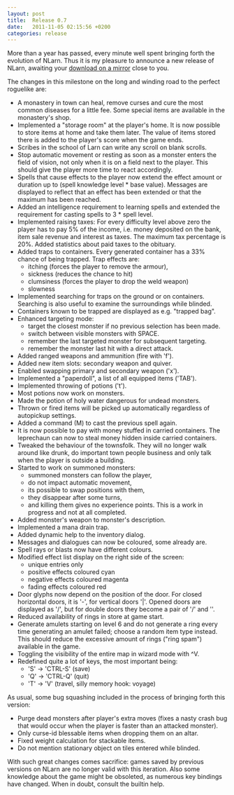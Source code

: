 ```yaml
---
layout: post
title:  Release 0.7
date:   2011-11-05 02:15:56 +0200
categories: release
---
```


More than a year has passed, every minute well spent bringing forth the evolution of NLarn. Thus it is my pleasure to announce a new release of NLarn, awaiting your [download on a mirror](http://sourceforge.net/projects/nlarn/files/nlarn/0.7/) close to you.

The changes in this milestone on the long and winding road to the perfect roguelike are:
* A monastery in town can heal, remove curses and cure the most common diseases for a little fee. Some special items are available in the monastery's shop.
* Implemented a "storage room" at the player's home. It is now possible to store items at home and take them later. The value of items stored there is added to the player's score when the game ends.
* Scribes in the school of Larn can write any scroll on blank scrolls.
* Stop automatic movement or resting as soon as a monster enters the field of vision, not only when it is on a field next to the player. This should give the player more time to react accordingly.
* Spells that cause effects to the player now extend the effect amount or duration up to (spell knowledge level * base value). Messages are displayed to reflect that an effect has been extended or that the maximum has been reached.
* Added an intelligence requirement to learning spells and extended the requirement for casting spells to 3 * spell level.
* Implemented raising taxes:
For every difficulty level above zero the player has to pay 5% of the income, i.e. money deposited on the bank, item sale revenue and interest as taxes. The maximum tax percentage is 20%.
Added statistics about paid taxes to the obituary.
* Added traps to containers. Every generated container has a 33% chance of being trapped. Trap effects are:
  * itching (forces the player to remove the armour),
  * sickness (reduces the chance to hit)
  * clumsiness (forces the player to drop the weld weapon)
  * slowness
* Implemented searching for traps on the ground or on containers.
Searching is also useful to examine the surroundings while blinded.
* Containers known to be trapped are displayed as e.g. "trapped bag".
* Enhanced targeting mode:
  * target the closest monster if no previous selection has been made.
  * switch between visible monsters with SPACE.
  * remember the last targeted monster for subsequent targeting.
  * remember the monster last hit with a direct attack.
* Added ranged weapons and ammunition (fire with 'f').
* Added new item slots: secondary weapon and quiver.
* Enabled swapping primary and secondary weapon ('x').
* Implemented a "paperdoll", a list of all equipped items ('TAB').
* Implemented throwing of potions ('t').
* Most potions now work on monsters.
* Made the potion of holy water dangerous for undead monsters.
* Thrown or fired items will be picked up automatically regardless of autopickup settings.
* Added a command (M) to cast the previous spell again.
* It is now possible to pay with money stuffed in carried containers.
The leprechaun can now to steal money hidden inside carried containers.
* Tweaked the behaviour of the townsfolk. They will no longer walk around like drunk, do important town people business and only talk when the player is outside a building.
* Started to work on summoned monsters:
  * summoned monsters can follow the player,
  * do not impact automatic movement,
  * its possible to swap positions with them,
  * they disappear after some turns,
  * and killing them gives no experience points.
  This is a work in progress and not at all completed.
* Added monster's weapon to monster's description.
* Implemented a mana drain trap.
* Added dynamic help to the inventory dialog.
* Messages and dialogues can now be coloured, some already are.
* Spell rays or blasts now have different colours.
* Modified effect list display on the right side of the screen:
  * unique entries only
  * positive effects coloured cyan
  * negative effects coloured magenta
  * fading effects coloured red
* Door glyphs now depend on the position of the door.
For closed horizontal doors, it is '-', for vertical doors '|'. Opened doors are displayed as '/', but for double doors they become a pair of '/' and '\'.
* Reduced availability of rings in store at game start.
* Generate amulets starting on level 6 and do not generate a ring every time generating an amulet failed; choose a random item type instead.
This should reduce the excessive amount of rings ("ring spam") available in the game.
* Toggling the visibility of the entire map in wizard mode with ^V.
* Redefined quite a lot of keys, the most important being:
  * 'S' -> 'CTRL-S' (save)
  * 'Q' -> 'CTRL-Q' (quit)
  * 'T' -> 'V' (travel, silly memory hook: voyage)

As usual, some bug squashing included in the process of bringing forth this version:
* Purge dead monsters after player's extra moves (fixes a nasty crash bug that would occur when the player is  faster than an attacked monster).
* Only curse-id blessable items when dropping them on an altar.
* Fixed weight calculation for stackable items.
* Do not mention stationary object on tiles entered while blinded.

With such great changes comes sacrifice: games saved by previous versions on NLarn are no longer valid with this iteration. Also some knowledge about the game might be obsoleted, as numerous key bindings have changed. When in doubt, consult the builtin help.
